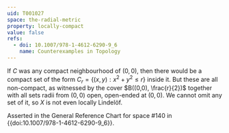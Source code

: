 ```yaml
---
uid: T001027
space: the-radial-metric
property: locally-compact
value: false
refs:
  - doi: 10.1007/978-1-4612-6290-9_6
    name: Counterexamples in Topology
---
```

If $C$ was any compact neighbourhood of $(0,0)$, then there would be a compact set of the form $C_r = \{(x,y): x^2 + y^2 \le r\}$ inside it. But these are all non-compact, as witnessed by the cover $B((0,0), \frac{r}{2})$ together with all sets radii from $(0, 0)$ open, open-ended at $(0,0)$. We cannot omit any set of it, so $X$ is not even locally Lindelöf.

Asserted in the General Reference Chart for space #140 in
{{doi:10.1007/978-1-4612-6290-9_6}}.
